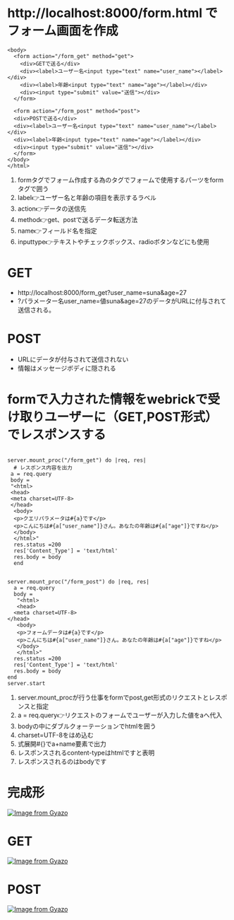 # http://localhost:8000/form.html でフォーム画面を作成
```
<body>
  <form action="/form_get" method="get">
    <div>GETで送る</div>
    <div><label>ユーザー名<input type="text" name="user_name"></label></div>
    <div><label>年齢<input type="text" name="age"></label></div>
    <div><input type="submit" value="送信"></div>
  </form>
  
  <form action="/form_post" method="post">
  <div>POSTで送る</div>
  <div><label>ユーザー名<input type="text" name="user_name"></label></div>
  <div><label>年齢<input type="text" name="age"></label></div>
  <div><input type="submit" value="送信"></div>
  </form>
</body>
</html>
```

1. formタグでフォーム作成する為のタグでフォームで使用するパーツをformタグで囲う
2. label👉ユーザー名と年齢の項目を表示するラベル
3. action👉データの送信先
4. method👉get、postで送るデータ転送方法
5. name👉フィールド名を指定
6. inputtype👉テキストやチェックボックス、radioボタンなどにも使用

# GET
- http://localhost:8000/form_get?user_name=suna&age=27 
- ?パラメーター名user_name=値suna&age=27のデータがURLに付与されて送信される。


# POST
- URLにデータが付与されて送信されない
- 情報はメッセージボディに隠される


# formで入力された情報をwebrickで受け取りユーザーに（GET,POST形式）でレスポンスする
```

server.mount_proc("/form_get") do |req, res|
  # レスポンス内容を出力
 a = req.query
 body =
 "<html>
 <head>
 <meta charset=UTF-8>
 </head>
  <body>
  <p>クエリパラメータは#{a}です</p>
  <p>こんにちは#{a["user_name"]}さん。あなたの年齢は#{a["age"]}ですね</p>
  </body>
  </html>"
  res.status =200
  res['Content_Type'] = 'text/html'
  res.body = body
  end


server.mount_proc("/form_post") do |req, res|
  a = req.query
  body =
   "<html>
   <head>
  <meta charset=UTF-8>
</head>
   <body>
   <p>フォームデータは#{a}です</p>
   <p>こんにちは#{a["user_name"]}さん。あなたの年齢は#{a["age"]}ですね</p>
   </body>
   </html>"
  res.status =200
  res['Content_Type'] = 'text/html'
  res.body = body
end
server.start
```

1. server.mount_procが行う仕事をformでpost,get形式のリクエストとレスポンスと指定
2. a = req.query👉リクエストのフォームでユーザーが入力した値をaへ代入
3. bodyの中にダブルクォーテーションでhtmlを囲う
4. charset=UTF-8をはめ込む
5. 式展開#{}でa+name要素で出力
6. レスポンスされるcontent-typeはhtmlですと表明
7. レスポンスされるのはbodyです

# 完成形
[![Image from Gyazo](https://i.gyazo.com/4cfc218de78fcf8fd4a109ac7ed3c0a7.png)](https://gyazo.com/4cfc218de78fcf8fd4a109ac7ed3c0a7)


# GET
[![Image from Gyazo](https://i.gyazo.com/562d0d09f608b01fbaa881a20aec0e9a.png)](https://gyazo.com/562d0d09f608b01fbaa881a20aec0e9a)


# POST
[![Image from Gyazo](https://i.gyazo.com/778416ad0e93e8b4cadebd073e3c16ad.png)](https://gyazo.com/778416ad0e93e8b4cadebd073e3c16ad)

